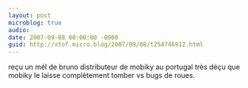 ```yaml
---
layout: post
microblog: true
audio: 
date: 2007-09-08 00:00:00 -0000
guid: http://xtof.micro.blog/2007/09/08/t254746912.html
---
```

reçu un mél de bruno distributeur de mobiky au portugal très déçu que mobiky le laisse complètement tomber vs bugs de roues.
